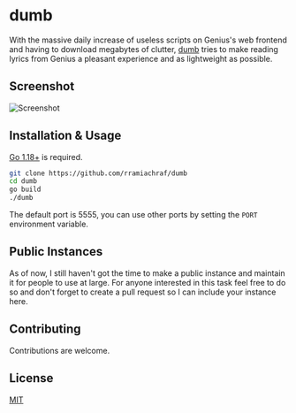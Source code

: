 # dumb
With the massive daily increase of useless scripts on Genius's web frontend and having to download megabytes of clutter, [dumb](https://github.com/rramiachraf/dumb) tries to make reading lyrics from Genius a pleasant experience and as lightweight as possible.

## Screenshot
![Screenshot](https://raw.githubusercontent.com/rramiachraf/dumb/main/screenshot.png)

## Installation & Usage
[Go 1.18+](https://go.dev/dl) is required.
```bash
git clone https://github.com/rramiachraf/dumb
cd dumb
go build
./dumb
```

The default port is 5555, you can use other ports by setting the `PORT` environment variable.

## Public Instances
As of now, I still haven't got the time to make a public instance and maintain it for people to use at large. For anyone interested in this task feel free to do so and don't forget to create a pull request so I can include your instance here.

## Contributing
Contributions are welcome.

## License
[MIT](https://github.com/rramiachraf/dumb/blob/main/LICENCE)

